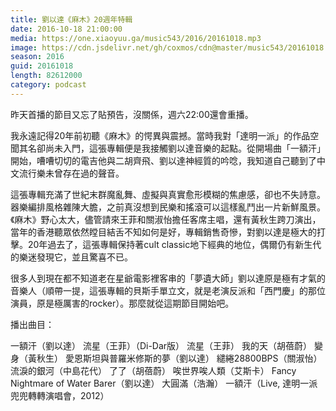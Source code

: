 ```yaml
---
title: 劉以達《麻木》20週年特輯
date: 2016-10-18 21:00:00
media: https://one.xiaoyuu.ga/music543/2016/20161018.mp3
image: https://cdn.jsdelivr.net/gh/coxmos/cdn@master/music543/20161018.jpg
season: 2016
guid: 20161018
length: 82612000
category: podcast
---
```


昨天首播的節目又忘了貼預告，沒關係，週六22:00還會重播。

我永遠記得20年前初聽《麻木》的愕異與震撼。當時我對「達明一派」的作品空聞其名卻尚未入門，這張專輯便是我接觸劉以達音樂的起點。從開場曲「一額汗」開始，嘈嘈切切的電吉他與二胡齊飛、劉以達神經質的吟唸，我知道自己聽到了中文流行樂未曾存在過的聲音。

這張專輯充滿了世紀末群魔亂舞、虛擬與真實愈形模糊的焦慮感，卻也不失詩意。器樂編排風格雜陳大膽，之前真沒想到民樂和搖滾可以這樣亂鬥出一片新鮮風景。《麻木》野心太大，儘管請來王菲和關淑怡擔任客席主唱，還有黃秋生跨刀演出，當年的香港聽眾依然瞠目結舌不知如何是好，專輯銷售奇慘，對劉以達是極大的打擊。20年過去了，這張專輯保持著cult classic地下經典的地位，偶爾仍有新生代的樂迷發現它，並且驚喜不已。

很多人到現在都不知道老在星爺電影裡客串的「夢遺大師」劉以達原是極有才氣的音樂人（順帶一提，這張專輯的貝斯手單立文，就是老演反派和「西門慶」的那位演員，原是極厲害的rocker）。那麼就從這期節目開始吧。

播出曲目：

一額汗（劉以達）
流星（王菲）（Di-Dar版）
流星（王菲）
我的天（胡蓓蔚）
變身（黃秋生）
愛恩斯坦與普羅米修斯的夢（劉以達）
繾綣28800BPS（關淑怡）
流淚的銀河（中島花代）
了了（胡蓓蔚）
唉世界唉人類（艾斯卡）
Fancy Nightmare of Water Barer（劉以達）
大圓滿（浩瀚）
一額汗（Live, 達明一派兜兜轉轉演唱會，2012）
